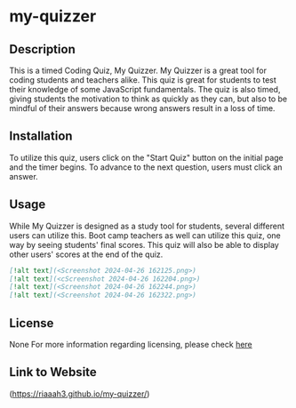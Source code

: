 # my-quizzer

## Description

This is a timed Coding Quiz, My Quizzer.
My Quizzer is a great tool for coding students and teachers alike.
This quiz is great for students to test their knowledge of some JavaScript fundamentals.
The quiz is also timed, giving students the motivation to think as quickly as they can,
but also to be mindful of their answers because wrong answers result in a loss of time.

## Installation

To utilize this quiz,
users click on the "Start Quiz" button on the initial page
and the timer begins.
To advance to the next question,
users must click an answer.

## Usage

While My Quizzer is designed as a study tool for students,
several different users can utilize this.
Boot camp teachers as well can utilize this quiz,
one way by seeing students' final scores.
This quiz will also be able to display other users' scores at the end of the quiz.

```md
[!alt text](<Screenshot 2024-04-26 162125.png>)
[!alt text](<cScreenshot 2024-04-26 162204.png>)
[!alt text](<Screenshot 2024-04-26 162244.png>)
[!alt text](<Screenshot 2024-04-26 162322.png>)
```
## License

None
For more information regarding licensing, 
please check [here](https://choosealicense.com/licenses/)

## Link to Website

(https://riaaah3.github.io/my-quizzer/)